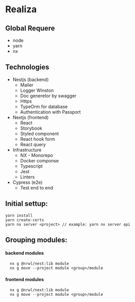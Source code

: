 # Realiza

## Global Requere
- node
- yarn
- nx

## Technologies

- Nestjs (backend)
  - Mailer
  - Logger Winston
  - Doc generetor by swagger
  - Https
  - TypeOrm for database
  - Authentication with Passport
- Nextjs (frontend)
  - React
  - Storybook
  - Styled component
  - React hook form
  - React query
- Infrastructure
  - NX - Monorepo
  - Docker componse
  - Typescript 
  - Jest
  - Linters
- Cypress (e2e)
  - Test end to end 

## Initial settup:
```
yarn install
yarn create-certs
yarn nx server <project> // example: yarn nx server api
```

## Grouping modules:
#### backend modules
```
  nx g @nrwl/nest:lib module
  nx g move --project module <group>/module
```
#### frontend modules
```
  nx g @nrwl/next:lib module
  nx g move --project module <group>/module
```
